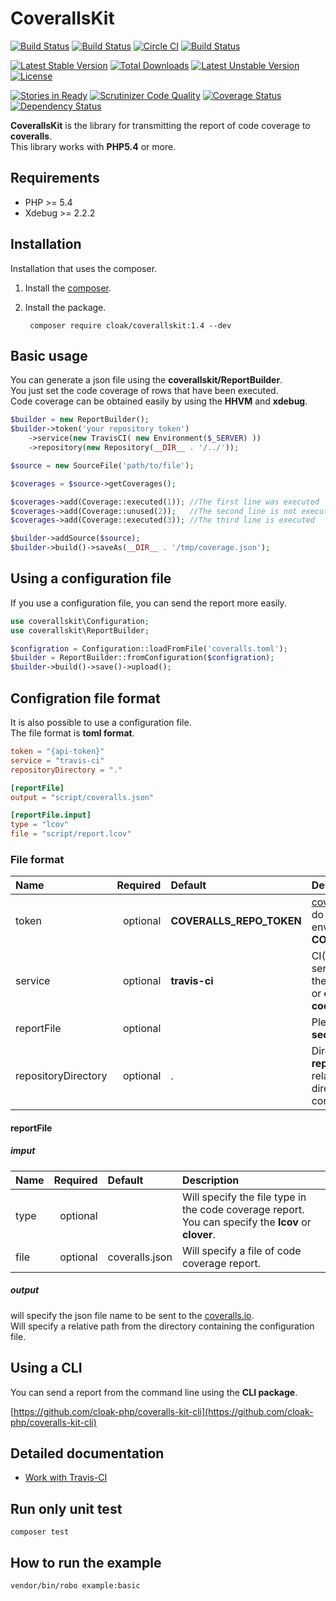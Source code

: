 CoverallsKit====================================[![Build Status](https://travis-ci.org/cloak-php/coveralls-kit.svg?branch=master)](https://travis-ci.org/cloak-php/coveralls-kit)
[![Build Status](https://drone.io/github.com/cloak-php/coveralls-kit/status.png)](https://drone.io/github.com/cloak-php/coveralls-kit/latest)
[![Circle CI](https://circleci.com/gh/cloak-php/coveralls-kit.svg?style=svg)](https://circleci.com/gh/cloak-php/coveralls-kit)
[![Build Status](https://codeship.com/projects/af9497a0-70ab-0132-4b61-227a26fe7ed7/status?branch=master)](https://codeship.com/projects/54536)


[![Latest Stable Version](https://poser.pugx.org/cloak/coverallskit/v/stable.svg)](https://packagist.org/packages/cloak/coverallskit) [![Total Downloads](https://poser.pugx.org/cloak/coverallskit/downloads.svg)](https://packagist.org/packages/cloak/coverallskit) [![Latest Unstable Version](https://poser.pugx.org/cloak/coverallskit/v/unstable.svg)](https://packagist.org/packages/cloak/coverallskit) [![License](https://poser.pugx.org/cloak/coverallskit/license.svg)](https://packagist.org/packages/cloak/coverallskit)
[![Stories in Ready](https://badge.waffle.io/cloak-php/coveralls-kit.png?label=ready&title=Ready)](https://waffle.io/cloak-php/coveralls-kit)[![Scrutinizer Code Quality](https://scrutinizer-ci.com/g/cloak-php/coveralls-kit/badges/quality-score.png?b=master)](https://scrutinizer-ci.com/g/cloak-php/coveralls-kit/?branch=master)[![Coverage Status](https://coveralls.io/repos/cloak-php/coveralls-kit/badge.png)](https://coveralls.io/r/cloak-php/coveralls-kit)[![Dependency Status](https://www.versioneye.com/user/projects/53fd5949f4df154965000002/badge.svg?style=flat)](https://www.versioneye.com/user/projects/53fd5949f4df154965000002)
**CoverallsKit** is the library for transmitting the report of code coverage to **coveralls**.  This library works with **PHP5.4** or more.Requirements------------------------------------* PHP >= 5.4* Xdebug >= 2.2.2Installation
------------------------------------
Installation that uses the composer.

1. Install the [composer](https://getcomposer.org/).
2. Install the package.

		composer require cloak/coverallskit:1.4 --dev
Basic usage------------------------------------You can generate a json file using the **coverallskit/ReportBuilder**.  You just set the code coverage of rows that have been executed.  Code coverage can be obtained easily by using the **HHVM** and **xdebug**.```php$builder = new ReportBuilder();$builder->token('your repository token')	->service(new TravisCI( new Environment($_SERVER) ))	->repository(new Repository(__DIR__ . '/../'));$source = new SourceFile('path/to/file');$coverages = $source->getCoverages();$coverages->add(Coverage::executed(1));	//The first line was executed$coverages->add(Coverage::unused(2));	//The second line is not executed$coverages->add(Coverage::executed(3));	//The third line is executed$builder->addSource($source);$builder->build()->saveAs(__DIR__ . '/tmp/coverage.json');```Using a configuration file-----------------------------------If you use a configuration file, you can send the report more easily.```phpuse coverallskit\Configuration;
use coverallskit\ReportBuilder;

$configration = Configuration::loadFromFile('coveralls.toml');
$builder = ReportBuilder::fromConfiguration($configration);
$builder->build()->save()->upload();
```Configration file format-----------------------------------It is also possible to use a configuration file.  The file format is **toml format**.
```toml
token = "{api-token}"
service = "travis-ci"
repositoryDirectory = "."

[reportFile]
output = "script/coveralls.json"

[reportFile.input]
type = "lcov"
file = "script/report.lcov"
```


### File format
| Name                | Required    | Default        | Description                                       |
|:--------------------|------------:|:---------------|:--------------------------------------------------|
| token               | optional    | **COVERALLS_REPO_TOKEN** | [coveralls.io](https://coveralls.io/docs/api) api token.  If you do not specify, use the environment variable **COVERALLS_REPO_TOKEN**.                          |
| service             | optional    | **travis-ci** | CI(Continuous Integration) service name. You can use the **travis-ci** or **travis-pro** or **circle-ci** or **drone.io** or **codeship** |
| reportFile          | optional    |               | Please look at the **reportFile section**. |
| repositoryDirectory | optional    | . | Directory path of the **git repository**.  Will specify a relative path from the directory containing the configuration file. |

#### reportFile

##### imput

| Name                | Required    | Default        | Description                                       |
|:--------------------|------------:|:---------------|:--------------------------------------------------|
| type                | optional    |                | Will specify the file type in the code coverage report.  You can specify the **lcov** or **clover**. |
| file                | optional    | coveralls.json | Will specify a file of code coverage report. |

##### output

will specify the json file name to be sent to the [coveralls.io](https://coveralls.io/docs/api).  
Will specify a relative path from the directory containing the configuration file.


Using a CLI
---------------------------------------------------------------------------------

You can send a report from the command line using the **CLI package**.

[https://github.com/cloak-php/coveralls-kit-cli](https://github.com/cloak-php/coveralls-kit-cli)

Detailed documentation-----------------------------------* [Work with Travis-CI](docs/travis-ci.md)Run only unit test------------------------------------	composer testHow to run the example------------------------------------	vendor/bin/robo example:basic